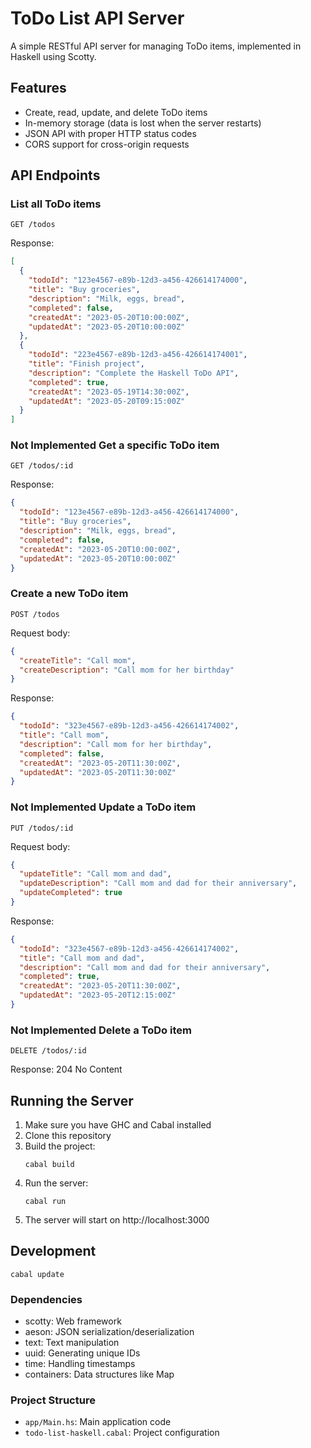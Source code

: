 # ToDo List API Server

A simple RESTful API server for managing ToDo items, implemented in Haskell using Scotty.

## Features

- Create, read, update, and delete ToDo items
- In-memory storage (data is lost when the server restarts)
- JSON API with proper HTTP status codes
- CORS support for cross-origin requests

## API Endpoints

### List all ToDo items

```
GET /todos
```

Response:
```json
[
  {
    "todoId": "123e4567-e89b-12d3-a456-426614174000",
    "title": "Buy groceries",
    "description": "Milk, eggs, bread",
    "completed": false,
    "createdAt": "2023-05-20T10:00:00Z",
    "updatedAt": "2023-05-20T10:00:00Z"
  },
  {
    "todoId": "223e4567-e89b-12d3-a456-426614174001",
    "title": "Finish project",
    "description": "Complete the Haskell ToDo API",
    "completed": true,
    "createdAt": "2023-05-19T14:30:00Z",
    "updatedAt": "2023-05-20T09:15:00Z"
  }
]
```

### **Not Implemented** Get a specific ToDo item
```
GET /todos/:id
```

Response:
```json
{
  "todoId": "123e4567-e89b-12d3-a456-426614174000",
  "title": "Buy groceries",
  "description": "Milk, eggs, bread",
  "completed": false,
  "createdAt": "2023-05-20T10:00:00Z",
  "updatedAt": "2023-05-20T10:00:00Z"
}
```

### Create a new ToDo item

```
POST /todos
```

Request body:
```json
{
  "createTitle": "Call mom",
  "createDescription": "Call mom for her birthday"
}
```

Response:
```json
{
  "todoId": "323e4567-e89b-12d3-a456-426614174002",
  "title": "Call mom",
  "description": "Call mom for her birthday",
  "completed": false,
  "createdAt": "2023-05-20T11:30:00Z",
  "updatedAt": "2023-05-20T11:30:00Z"
}
```

### **Not Implemented** Update a ToDo item

```
PUT /todos/:id
```

Request body:
```json
{
  "updateTitle": "Call mom and dad",
  "updateDescription": "Call mom and dad for their anniversary",
  "updateCompleted": true
}
```

Response:
```json
{
  "todoId": "323e4567-e89b-12d3-a456-426614174002",
  "title": "Call mom and dad",
  "description": "Call mom and dad for their anniversary",
  "completed": true,
  "createdAt": "2023-05-20T11:30:00Z",
  "updatedAt": "2023-05-20T12:15:00Z"
}
```

### **Not Implemented** Delete a ToDo item

```
DELETE /todos/:id
```

Response: 204 No Content

## Running the Server

1. Make sure you have GHC and Cabal installed
2. Clone this repository
3. Build the project:
   ```
   cabal build
   ```
4. Run the server:
   ```
   cabal run
   ```
5. The server will start on http://localhost:3000

## Development
```shell
cabal update
```

### Dependencies

- scotty: Web framework
- aeson: JSON serialization/deserialization
- text: Text manipulation
- uuid: Generating unique IDs
- time: Handling timestamps
- containers: Data structures like Map

### Project Structure

- `app/Main.hs`: Main application code
- `todo-list-haskell.cabal`: Project configuration

